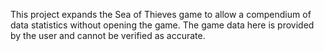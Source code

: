 This project expands the Sea of Thieves game to allow a compendium of data statistics without opening the game. The game data here is provided by the user and cannot be verified as accurate. 